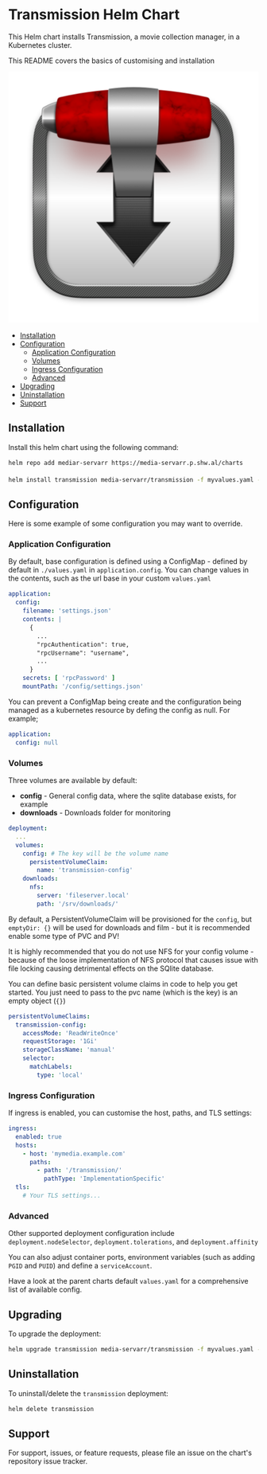 # Transmission Helm Chart

This Helm chart installs Transmission, a movie collection manager, in a Kubernetes cluster.

This README covers the basics of customising and installation

![Transmission](./icon.png)

<!-- vim-md-toc format=bullets ignore=^TODO$ -->
* [Installation](#installation)
* [Configuration](#configuration)
  * [Application Configuration](#application-configuration)
  * [Volumes](#volumes)
  * [Ingress Configuration](#ingress-configuration)
  * [Advanced](#advanced)
* [Upgrading](#upgrading)
* [Uninstallation](#uninstallation)
* [Support](#support)
<!-- vim-md-toc END -->

## Installation

Install this helm chart using the following command:

```bash
helm repo add mediar-servarr https://media-servarr.p.shw.al/charts

helm install transmission media-servarr/transmission -f myvalues.yaml -f mysecrets.yaml
```

## Configuration

Here is some example of some configuration you may want to override.

### Application Configuration

By default, base configuration is defined using a ConfigMap - defined by default in `./values.yaml` in `application.config`. You can change values in the contents, such as the url base in your custom `values.yaml`

```yaml
application:
  config:
    filename: 'settings.json'
    contents: |
      {
        ...
        "rpcAuthentication": true,
        "rpcUsername": "username",
        ...
      }
    secrets: [ 'rpcPassword' ]
    mountPath: '/config/settings.json'
```

You can prevent a ConfigMap being create and the configuration being managed as a kubernetes resource by defing the config as null. For example;

```yaml
application:
  config: null
```

### Volumes

Three volumes are available by default:

- **config** - General config data, where the sqlite database exists, for example
- **downloads** - Downloads folder for monitoring


```yaml
deployment:
  ...
  volumes:
    config: # The key will be the volume name
      persistentVolumeClaim:
        name: 'transmission-config'
    downloads:
      nfs:
        server: 'fileserver.local'
        path: '/srv/downloads/'
```

By default, a PersistentVolumeClaim will be provisioned for the `config`, but `emptyDir: {}` will be used for downloads and film - but it is recommended enable some type of PVC and PV!

It is highly recommended that you do not use NFS for your config volume - because of the loose implementation of NFS protocol that causes issue with file locking causing detrimental effects on the SQlite database.

You can define basic persistent volume claims in code to help you get started. You just need to pass to the pvc name (which is the key) is an empty object (`{}`)

```yaml
persistentVolumeClaims:
  transmission-config:
    accessMode: 'ReadWriteOnce'
    requestStorage: '1Gi'
    storageClassName: 'manual'
    selector:
      matchLabels:
        type: 'local'
```

### Ingress Configuration

If ingress is enabled, you can customise the host, paths, and TLS settings:

```yaml
ingress:
  enabled: true
  hosts:
    - host: 'mymedia.example.com'
      paths:
        - path: '/transmission/'
          pathType: 'ImplementationSpecific'
  tls:
    # Your TLS settings...
```

### Advanced

Other supported deployment configuration include `deployment.nodeSelector`, `deployment.tolerations`, and `deployment.affinity`

You can also adjust container ports, environment variables (such as adding `PGID` and `PUID`) and define a `serviceAccount`.

Have a look at the parent charts default `values.yaml` for a comprehensive list of available config.

## Upgrading

To upgrade the deployment:

```bash
helm upgrade transmission media-servarr/transmission -f myvalues.yaml -f mysecrets.yaml
```

## Uninstallation

To uninstall/delete the `transmission` deployment:

```bash
helm delete transmission
```

## Support

For support, issues, or feature requests, please file an issue on the chart's repository issue tracker.

